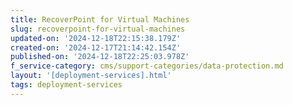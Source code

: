 ```yaml
---
title: RecoverPoint for Virtual Machines
slug: recoverpoint-for-virtual-machines
updated-on: '2024-12-18T22:15:38.179Z'
created-on: '2024-12-17T21:14:42.154Z'
published-on: '2024-12-18T22:25:03.978Z'
f_service-category: cms/support-categories/data-protection.md
layout: '[deployment-services].html'
tags: deployment-services
---
```




